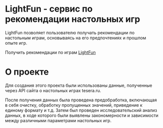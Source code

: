 # LightFun - сервис по рекомендации настольных игр

LightFun позволяет пользователю получать рекомендации по настольным играм, основываясь на его предпочтениях и прошлом опыте игр.

Получить рекомендации по играм [LightFun](https://lihgtfun.streamlit.app/)

# О проекте

Для создания этого проекта были использованы данные, полученные через API сайта о настольных играх tesera.ru.

После получения данных была проведена предобработка, включающая в себя очистку, обработку пропущенных значений, приведение к единому формату и т.д. Затем был проведен исследовательский анализ данных, в ходе которого были выявлены закономерности и зависимости между различными параметрами настольных игр.

